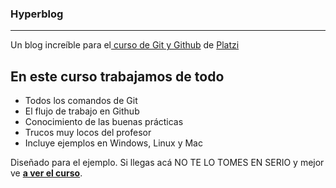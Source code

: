 ### Hyperblog
------------
Un blog increíble para el[ curso de Git y Github](https://platzi.com/cursos/git-github/ " curso de Git y Github") de [Platzi](https://platzi.com/ "Platzi")

## En este curso trabajamos de todo
* Todos los comandos de Git
* El flujo de trabajo en Github
* Conocimiento de las buenas prácticas
* Trucos muy locos del profesor
* Incluye ejemplos en Windows, Linux y Mac

Diseñado para el ejemplo. Si llegas acá NO TE LO TOMES EN SERIO y mejor ve [**a ver el curso**](https://platzi.com/cursos/git-github/ "a ver el curso").
